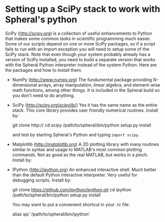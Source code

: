 Setting up a SciPy stack to work with Spheral's python
=======================================================

SciPy (http://scipy.org) is a collection of useful enhancements to Python that
makes some common tasks in scientific programming much easier. Some of our
scripts depend on one or more SciPy packages, so if a script fails to run with
an import exception you will need to setup some of the SciPy stack. Note that
even though your system probably already has a version of SciPy installed, you
need to build a separate version that works with the Spheral Python
interpreter instead of the system Python. Here are the packages and how to
install them.

+ NumPy (http://www.numpy.org)
  The fundumental package providing N-dimensional arrays, array manipulation,
  linear algebra, and element-wise math functions, among other things. It is
  included in the Spheral build so you don't need to do anything.

+ SciPy (http://scipy.org/scipylib/)
  Yes it has the same name as the entire stack. This core library provides
  user friendly numerical routines. Install by:

    git clone http://
    cd scipy
    /path/to/spheral/bin/python setup.py install

  and test by starting Spheral's Python and typing `import scipy`.

+ Matplotlib (http://matplotlib.org)
  A 2D plotting library with many routines similar in syntax and usage to
MATLAB's most common plotting commands. Not as good as the real MATLAB, but
works in a pinch. Install by:

+ IPython (http://ipython.org)
  An enhanced interactive shell. Much better than the default Python
interactive interpreter. Very useful for debugging scripts. Install by:

    git clone https://github.com/ipython/ipython.git
    cd ipython
    /path/to/spheral/bin/python setup.py install

  You may want to put a convenient shortcut in your .rc file:

    alias spi '/path/to/spheral/bin/ipython'
